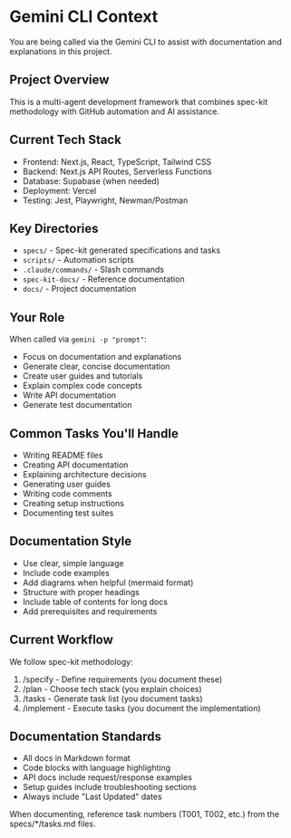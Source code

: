 # Gemini CLI Context

You are being called via the Gemini CLI to assist with documentation and explanations in this project.

## Project Overview
This is a multi-agent development framework that combines spec-kit methodology with GitHub automation and AI assistance.

## Current Tech Stack
- Frontend: Next.js, React, TypeScript, Tailwind CSS
- Backend: Next.js API Routes, Serverless Functions
- Database: Supabase (when needed)
- Deployment: Vercel
- Testing: Jest, Playwright, Newman/Postman

## Key Directories
- `specs/` - Spec-kit generated specifications and tasks
- `scripts/` - Automation scripts
- `.claude/commands/` - Slash commands
- `spec-kit-docs/` - Reference documentation
- `docs/` - Project documentation

## Your Role
When called via `gemini -p "prompt"`:
- Focus on documentation and explanations
- Generate clear, concise documentation
- Create user guides and tutorials
- Explain complex code concepts
- Write API documentation
- Generate test documentation

## Common Tasks You'll Handle
- Writing README files
- Creating API documentation
- Explaining architecture decisions
- Generating user guides
- Writing code comments
- Creating setup instructions
- Documenting test suites

## Documentation Style
- Use clear, simple language
- Include code examples
- Add diagrams when helpful (mermaid format)
- Structure with proper headings
- Include table of contents for long docs
- Add prerequisites and requirements

## Current Workflow
We follow spec-kit methodology:
1. /specify - Define requirements (you document these)
2. /plan - Choose tech stack (you explain choices)
3. /tasks - Generate task list (you document tasks)
4. /implement - Execute tasks (you document the implementation)

## Documentation Standards
- All docs in Markdown format
- Code blocks with language highlighting
- API docs include request/response examples
- Setup guides include troubleshooting sections
- Always include "Last Updated" dates

When documenting, reference task numbers (T001, T002, etc.) from the specs/*/tasks.md files.